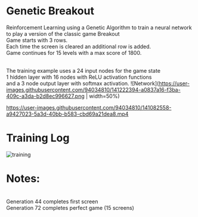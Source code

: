 # Genetic Breakout
Reinforcement Learning using a Genetic Algorithm to train a neural network to play a version of the classic game Breakout
<br>Game starts with 3 rows.
<br>Each time the screen is cleared an additional row is added.
<br>Game continues for 15 levels with a max score of 1800.


<br>The training example uses a 24 input nodes for the game state
<br>1 hidden layer with 16 nodes with ReLU activation functions
<br>and a 3 node output layer with softmax activation.
![Network](https://user-images.githubusercontent.com/94034810/141222394-a0837a16-f3ba-409c-a3da-b2d8ec996627.png | width=50%)



https://user-images.githubusercontent.com/94034810/141082558-a9427023-5a3d-40bb-b583-cbd69a21dea8.mp4

# Training Log
![training](https://user-images.githubusercontent.com/94034810/141082768-7519e5b3-fba8-4f3a-a0bb-bc955b0052ff.png)
# Notes:
<br>Generation 44 completes first screen
<br>Generation 72 completes perfect game (15 screens)
